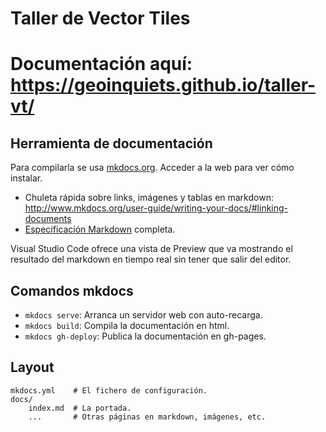 # Taller de Vector Tiles

# Documentación aquí: https://geoinquiets.github.io/taller-vt/

## Herramienta de documentación

Para compilarla se usa [mkdocs.org](http://mkdocs.org). Acceder a la web para ver cómo instalar.

* Chuleta rápida sobre links, imágenes y tablas en markdown: http://www.mkdocs.org/user-guide/writing-your-docs/#linking-documents
* [Especificación Markdown](http://spec.commonmark.org/0.28/) completa.

Visual Studio Code ofrece una vista de Preview que va mostrando el resultado del markdown en tiempo real sin tener que salir del editor.

## Comandos mkdocs

* `mkdocs serve`: Arranca un servidor web con auto-recarga.
* `mkdocs build`: Compila la documentación en html.
* `mkdocs gh-deploy`: Publica la documentación en gh-pages.

## Layout

    mkdocs.yml    # El fichero de configuración.
    docs/
        index.md  # La portada.
        ...       # Otras páginas en markdown, imágenes, etc.
